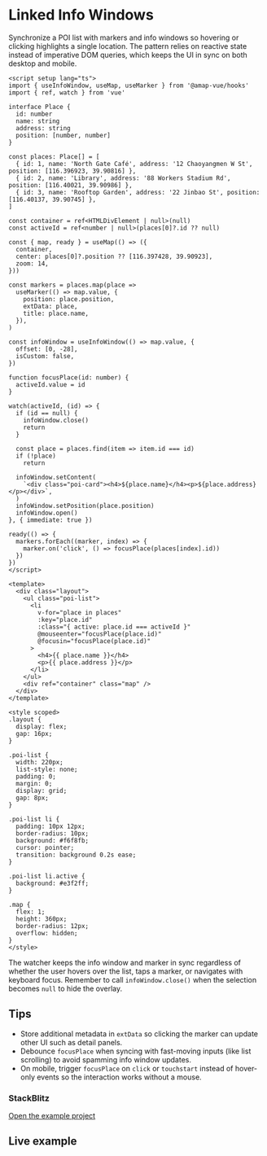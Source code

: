 # Linked Info Windows

Synchronize a POI list with markers and info windows so hovering or clicking highlights a single location. The pattern relies on reactive state instead of imperative DOM queries, which keeps the UI in sync on both desktop and mobile.

```vue
<script setup lang="ts">
import { useInfoWindow, useMap, useMarker } from '@amap-vue/hooks'
import { ref, watch } from 'vue'

interface Place {
  id: number
  name: string
  address: string
  position: [number, number]
}

const places: Place[] = [
  { id: 1, name: 'North Gate Café', address: '12 Chaoyangmen W St', position: [116.396923, 39.90816] },
  { id: 2, name: 'Library', address: '88 Workers Stadium Rd', position: [116.40021, 39.90986] },
  { id: 3, name: 'Rooftop Garden', address: '22 Jinbao St', position: [116.40137, 39.90745] },
]

const container = ref<HTMLDivElement | null>(null)
const activeId = ref<number | null>(places[0]?.id ?? null)

const { map, ready } = useMap(() => ({
  container,
  center: places[0]?.position ?? [116.397428, 39.90923],
  zoom: 14,
}))

const markers = places.map(place =>
  useMarker(() => map.value, {
    position: place.position,
    extData: place,
    title: place.name,
  }),
)

const infoWindow = useInfoWindow(() => map.value, {
  offset: [0, -28],
  isCustom: false,
})

function focusPlace(id: number) {
  activeId.value = id
}

watch(activeId, (id) => {
  if (id == null) {
    infoWindow.close()
    return
  }

  const place = places.find(item => item.id === id)
  if (!place)
    return

  infoWindow.setContent(
    `<div class="poi-card"><h4>${place.name}</h4><p>${place.address}</p></div>`,
  )
  infoWindow.setPosition(place.position)
  infoWindow.open()
}, { immediate: true })

ready(() => {
  markers.forEach((marker, index) => {
    marker.on('click', () => focusPlace(places[index].id))
  })
})
</script>

<template>
  <div class="layout">
    <ul class="poi-list">
      <li
        v-for="place in places"
        :key="place.id"
        :class="{ active: place.id === activeId }"
        @mouseenter="focusPlace(place.id)"
        @focusin="focusPlace(place.id)"
      >
        <h4>{{ place.name }}</h4>
        <p>{{ place.address }}</p>
      </li>
    </ul>
    <div ref="container" class="map" />
  </div>
</template>

<style scoped>
.layout {
  display: flex;
  gap: 16px;
}

.poi-list {
  width: 220px;
  list-style: none;
  padding: 0;
  margin: 0;
  display: grid;
  gap: 8px;
}

.poi-list li {
  padding: 10px 12px;
  border-radius: 10px;
  background: #f6f8fb;
  cursor: pointer;
  transition: background 0.2s ease;
}

.poi-list li.active {
  background: #e3f2ff;
}

.map {
  flex: 1;
  height: 360px;
  border-radius: 12px;
  overflow: hidden;
}
</style>
```

The watcher keeps the info window and marker in sync regardless of whether the user hovers over the list, taps a marker, or navigates with keyboard focus. Remember to call `infoWindow.close()` when the selection becomes `null` to hide the overlay.

## Tips

- Store additional metadata in `extData` so clicking the marker can update other UI such as detail panels.
- Debounce `focusPlace` when syncing with fast-moving inputs (like list scrolling) to avoid spamming info window updates.
- On mobile, trigger `focusPlace` on `click` or `touchstart` instead of hover-only events so the interaction works without a mouse.

### StackBlitz

[Open the example project](https://stackblitz.com/github/your-org/amap-vue-kit/tree/main/examples/basic)

## Live example

<ClientOnly>
  <InfoWindowLinkingRecipe />
</ClientOnly>

<script setup lang="ts">
import InfoWindowLinkingRecipe from '../examples/recipes/InfoWindowLinkingRecipe.vue'
</script>
